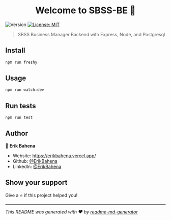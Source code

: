 <h1 align="center">Welcome to SBSS-BE 👋</h1>
<p>
  <img alt="Version" src="https://img.shields.io/badge/version-1.0.0-blue.svg?cacheSeconds=2592000" />
  <a href="#" target="_blank">
    <img alt="License: MIT" src="https://img.shields.io/badge/License-MIT-yellow.svg" />
  </a>
</p>

> SBSS Business Manager Backend with Express, Node, and Postgresql

## Install

```sh
npm run freshy
```

## Usage

```sh
npm run watch:dev
```

## Run tests

```sh
npm run test
```

## Author

👤 **Erik Bahena**

* Website: https://erikbahena.vercel.app/
* Github: [@ErikBahena](https://github.com/ErikBahena)
* LinkedIn: [@ErikBahena](https://linkedin.com/in/ErikBahena)

## Show your support

Give a ⭐️ if this project helped you!

***
_This README was generated with ❤️ by [readme-md-generator](https://github.com/kefranabg/readme-md-generator)_
